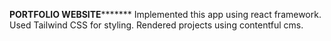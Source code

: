 **************************PORTFOLIO WEBSITE*********************************
Implemented this app using react framework.
Used Tailwind CSS for styling.
Rendered projects using contentful cms.
